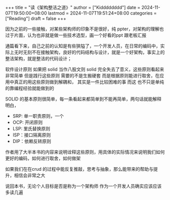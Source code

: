 +++
title = "读《架构整洁之道》"
author = ["Kidddddddd"]
date = 2024-11-07T19:50:00+08:00
lastmod = 2024-11-07T19:51:24+08:00
categories = ["Reading"]
draft = false
+++

因为之前的一些接触，对某些架构师的印象不是很好，纯 ppter，对架构的理解也过于片面，认为也非就是做一些技术选型，画一个好看的ppt 跟老板汇报

通篇看下来，自己之前的认知是有些狭隘了，一个开发人员，在日常的编码中，实际上无时无刻不在接触架构，良好的代码结构与设计，就是一个好架构，事实上的整洁架构，就是整洁的代码设计；

软件设计原则 如果把 solid 当作八股文则 solid 完全失去了意义，这些原则看起来非常简单 但是践行这些原则 需要的不是生搬硬套 而是根据原则能进行取舍，在应用中真正的用这些原则做到解耦和， 其实是一件比较困难的事 而这 也不只是单纯的靠编程经验就能做到的

SOLID 的基本原则很简单，每一条看起来都简单到不能再简单，两句话就能解释明白，

-   SRP: 单一职责原则，一个
-   OCP: 开闭原则
-   LSP: 里氏替换原则
-   ISP：接口隔离原则
-   DIP：依赖反转原则

作者用了大半本书的内容来说明诠释这些原则，用具体的实际情况来说明我们如何更好的编码，如何进行取舍，如何做架

如果我们在在crud 的过程中能反复推敲，思考与抽象，那么能带来的帮助与提升，相信会非常之大

说回本书，无论个人目标是否是称为一个架构师 作为一个开发人员确实应该应该多读几遍
